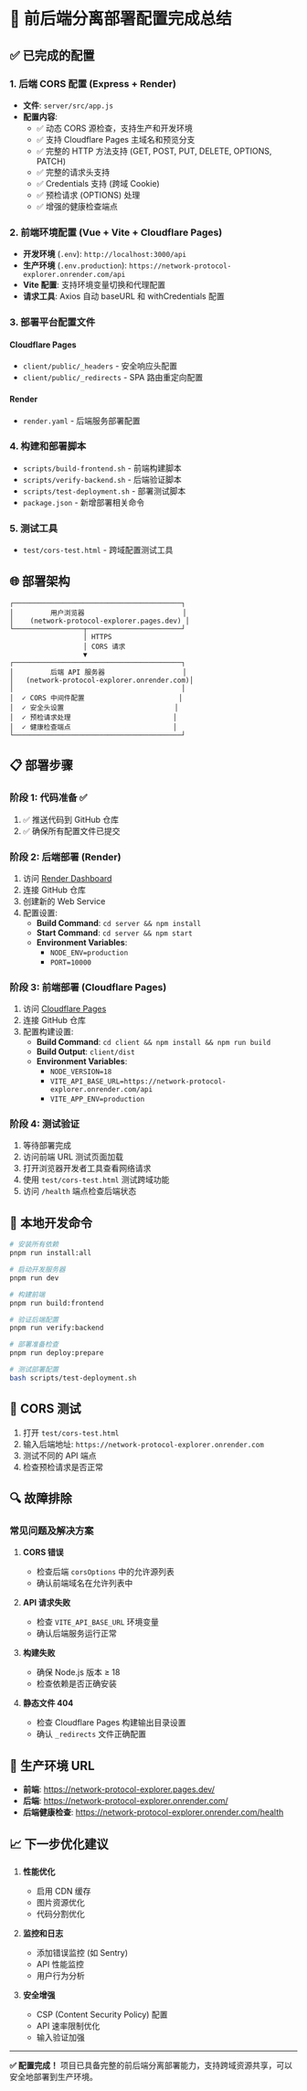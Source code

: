# 🚀 前后端分离部署配置完成总结

## ✅ 已完成的配置

### 1. 后端 CORS 配置 (Express + Render)

- **文件**: `server/src/app.js`
- **配置内容**:
  - ✅ 动态 CORS 源检查，支持生产和开发环境
  - ✅ 支持 Cloudflare Pages 主域名和预览分支
  - ✅ 完整的 HTTP 方法支持 (GET, POST, PUT, DELETE, OPTIONS, PATCH)
  - ✅ 完整的请求头支持
  - ✅ Credentials 支持 (跨域 Cookie)
  - ✅ 预检请求 (OPTIONS) 处理
  - ✅ 增强的健康检查端点

### 2. 前端环境配置 (Vue + Vite + Cloudflare Pages)

- **开发环境** (`.env`): `http://localhost:3000/api`
- **生产环境** (`.env.production`): `https://network-protocol-explorer.onrender.com/api`
- **Vite 配置**: 支持环境变量切换和代理配置
- **请求工具**: Axios 自动 baseURL 和 withCredentials 配置

### 3. 部署平台配置文件

#### Cloudflare Pages
- `client/public/_headers` - 安全响应头配置
- `client/public/_redirects` - SPA 路由重定向配置

#### Render
- `render.yaml` - 后端服务部署配置

### 4. 构建和部署脚本

- `scripts/build-frontend.sh` - 前端构建脚本
- `scripts/verify-backend.sh` - 后端验证脚本
- `scripts/test-deployment.sh` - 部署测试脚本
- `package.json` - 新增部署相关命令

### 5. 测试工具

- `test/cors-test.html` - 跨域配置测试工具

## 🌐 部署架构

```
┌─────────────────────────────────────────┐
│         用户浏览器                        │
│    (network-protocol-explorer.pages.dev) │
└─────────────────┬───────────────────────┘
                  │ HTTPS
                  │ CORS 请求
                  ▼
┌─────────────────────────────────────────┐
│         后端 API 服务器                   │
│   (network-protocol-explorer.onrender.com)│
│                                         │
│  ✓ CORS 中间件配置                       │
│  ✓ 安全头设置                           │
│  ✓ 预检请求处理                         │
│  ✓ 健康检查端点                         │
└─────────────────────────────────────────┘
```

## 📋 部署步骤

### 阶段 1: 代码准备 ✅

1. ✅ 推送代码到 GitHub 仓库
2. ✅ 确保所有配置文件已提交

### 阶段 2: 后端部署 (Render)

1. 访问 [Render Dashboard](https://dashboard.render.com/)
2. 连接 GitHub 仓库
3. 创建新的 Web Service
4. 配置设置:
   - **Build Command**: `cd server && npm install`
   - **Start Command**: `cd server && npm start`
   - **Environment Variables**:
     - `NODE_ENV=production`
     - `PORT=10000`

### 阶段 3: 前端部署 (Cloudflare Pages)

1. 访问 [Cloudflare Pages](https://dash.cloudflare.com/)
2. 连接 GitHub 仓库
3. 配置构建设置:
   - **Build Command**: `cd client && npm install && npm run build`
   - **Build Output**: `client/dist`
   - **Environment Variables**:
     - `NODE_VERSION=18`
     - `VITE_API_BASE_URL=https://network-protocol-explorer.onrender.com/api`
     - `VITE_APP_ENV=production`

### 阶段 4: 测试验证

1. 等待部署完成
2. 访问前端 URL 测试页面加载
3. 打开浏览器开发者工具查看网络请求
4. 使用 `test/cors-test.html` 测试跨域功能
5. 访问 `/health` 端点检查后端状态

## 🔧 本地开发命令

```bash
# 安装所有依赖
pnpm run install:all

# 启动开发服务器
pnpm run dev

# 构建前端
pnpm run build:frontend

# 验证后端配置
pnpm run verify:backend

# 部署准备检查
pnpm run deploy:prepare

# 测试部署配置
bash scripts/test-deployment.sh
```

## 🧪 CORS 测试

1. 打开 `test/cors-test.html`
2. 输入后端地址: `https://network-protocol-explorer.onrender.com`
3. 测试不同的 API 端点
4. 检查预检请求是否正常

## 🔍 故障排除

### 常见问题及解决方案

1. **CORS 错误**
   - 检查后端 `corsOptions` 中的允许源列表
   - 确认前端域名在允许列表中

2. **API 请求失败**
   - 检查 `VITE_API_BASE_URL` 环境变量
   - 确认后端服务运行正常

3. **构建失败**
   - 确保 Node.js 版本 ≥ 18
   - 检查依赖是否正确安装

4. **静态文件 404**
   - 检查 Cloudflare Pages 构建输出目录设置
   - 确认 `_redirects` 文件正确配置

## 🎯 生产环境 URL

- **前端**: https://network-protocol-explorer.pages.dev/
- **后端**: https://network-protocol-explorer.onrender.com/
- **后端健康检查**: https://network-protocol-explorer.onrender.com/health

## 📈 下一步优化建议

1. **性能优化**
   - 启用 CDN 缓存
   - 图片资源优化
   - 代码分割优化

2. **监控和日志**
   - 添加错误监控 (如 Sentry)
   - API 性能监控
   - 用户行为分析

3. **安全增强**
   - CSP (Content Security Policy) 配置
   - API 速率限制优化
   - 输入验证加强

---

**✅ 配置完成！** 项目已具备完整的前后端分离部署能力，支持跨域资源共享，可以安全地部署到生产环境。
